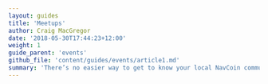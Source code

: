 ```yaml
---
layout: guides
title: 'Meetups'
author: Craig MacGregor
date: '2018-05-30T17:44:23+12:00'
weight: 1
guide_parent: 'events'
github_file: 'content/guides/events/article1.md'
summary: 'There’s no easier way to get to know your local NavCoin community than by putting on a meetup at a bar/restaurant/cafe. A great way to do this is to reach out to other members in your area and organise a time/day, and someone convenient for everyone. Planning ice breakers can go a long way to making everyone feel welcome, and feel free to take photos to share with the community!'
---
```

